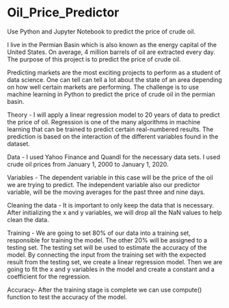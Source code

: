 # Oil_Price_Predictor
Use Python and Jupyter Notebook to predict the price of crude oil. 

I live in the Permian Basin which is also known as the energy capital of the United States. On average, 4 million barrels of oil are extracted every day.
The purpose of this project is to predict the price of crude oil. 

Predicting markets are the most exciting projects to perform as a student of data science. One can tell can tell a lot about the state of an area depending 
on how well certain markets are performing. The challenge is to use machine learning in Python to predict the price of crude oil in the permian basin. 

Theory - I will apply a linear regression model to 20 years of data to predict the price of oil. Regression is one of the many algorithms in machine learning 
that can be trained to predict certain real-numbered results. The prediction is based on the interaction of the different variables found in the dataset.

Data - I used Yahoo Finance and Quandl for the necessary data sets. I used crude oil prices from January 1, 2000 to January 1, 2020. 

Variables -  The dependent variable in this case will be the price of the oil we are trying to predict. The independent variable also our predictor variable, 
will be the moving averages for the past three and nine days. 

Cleaning the data - It is important to only keep the data that is necessary. After initializing the x and y variables, we will drop all the NaN values to 
help clean the data.  

Training - We are going to set 80% of our data into a training set, responsible for training the model. The other 20% will be assigned to a testing set. 
The testing set will be used to estimate the accuracy of the model. By connecting the input from the training set with the expected result from the testing set, 
we create a linear regression model. Then we are going to fit the x and y variables in the model and create a constant and a coefficient for the regression. 

Accuracy- After the training stage is complete we can use compute() function to test the accuracy of the model. 

